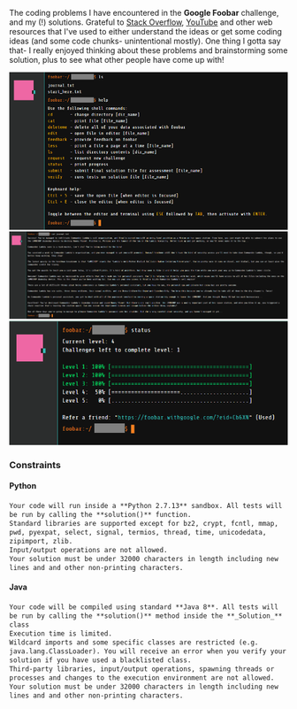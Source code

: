 The coding problems I have encountered in the **Google Foobar** challenge, and my (!) solutions. Grateful to [Stack Overflow](https://stackoverflow.com/), [YouTube](https://youtube.com/) and other web resources that I've used to either understand the ideas or get some coding ideas (and some code chunks- unintentional mostly). One thing I gotta say that- I really enjoyed thinking about these problems and brainstorming some solution, plus to see what other people have come up with!

![Foobar window](https://github.com/dhruba018/Google_Foobar/blob/master/Figures/foobar_window.png)
![Foobar journal](https://github.com/dhruba018/Google_Foobar/blob/master/Figures/foobar_journal41.png)
![Foobar progress](https://github.com/dhruba018/Google_Foobar/blob/master/Figures/foobar_progress41.png)

### Constraints
#### Python
	Your code will run inside a **Python 2.7.13** sandbox. All tests will be run by calling the **solution()** function.  
	Standard libraries are supported except for bz2, crypt, fcntl, mmap, pwd, pyexpat, select, signal, termios, thread, time, unicodedata, zipimport, zlib.  
	Input/output operations are not allowed.  
	Your solution must be under 32000 characters in length including new lines and and other non-printing characters.  

#### Java
	Your code will be compiled using standard **Java 8**. All tests will be run by calling the **solution()** method inside the **_Solution_** class  
	Execution time is limited.  
	Wildcard imports and some specific classes are restricted (e.g. java.lang.ClassLoader). You will receive an error when you verify your solution if you have used a blacklisted class.  
	Third-party libraries, input/output operations, spawning threads or processes and changes to the execution environment are not allowed.  
	Your solution must be under 32000 characters in length including new lines and and other non-printing characters.  
